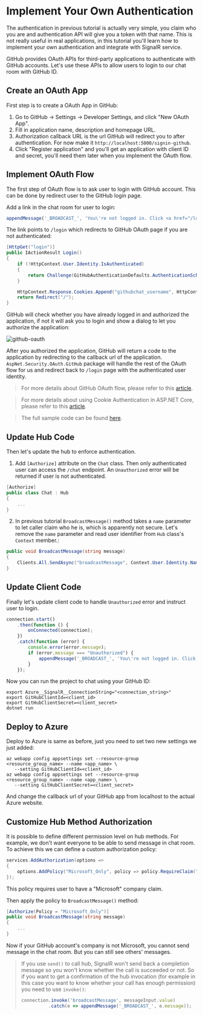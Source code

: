 # Implement Your Own Authentication

The authentication in previous tutorial is actually very simple, you claim who you are and authentication API will give you a token with that name.
This is not really useful in real applications, in this tutorial you'll learn how to implement your own authentication and integrate with SignalR service.

GitHub provides OAuth APIs for third-party applications to authenticate with GitHub accounts. Let's use these APIs to allow users to login to our chat room with GitHub ID.

## Create an OAuth App

First step is to create a OAuth App in GitHub:

1. Go to GitHub -> Settings -> Developer Settings, and click "New OAuth App".
2. Fill in application name, description and homepage URL.
3. Authorization callback URL is the url GitHub will redirect you to after authentication. For now make it `http://localhost:5000/signin-github`.
4. Click "Register application" and you'll get an application with client ID and secret, you'll need them later when you implement the OAuth flow.

## Implement OAuth Flow

The first step of OAuth flow is to ask user to login with GitHub account. This can be done by redirect user to the GitHub login page.

Add a link in the chat room for user to login:

```js
appendMessage('_BROADCAST_', 'You\'re not logged in. Click <a href="/login">here</a> to login with GitHub.');
```

The link points to `/login` which redirects to GitHub OAuth page if you are not authenticated:

```cs
[HttpGet("login")]
public IActionResult Login()
{
    if (!HttpContext.User.Identity.IsAuthenticated)
    {
        return Challenge(GitHubAuthenticationDefaults.AuthenticationScheme);
    }

    HttpContext.Response.Cookies.Append("githubchat_username", HttpContext.User.Identity.Name);
    return Redirect("/");
}
```

GitHub will check whether you have already logged in and authorized the application, if not it will ask you to login and show a dialog to let you authorize the application:

![github-oauth](images/github-oauth.png)

After you authorized the application, GitHub will return a code to the application by redirecting to the callback url of the application. `AspNet.Security.OAuth.GitHub` package will handle the rest of the OAuth flow for us and redirect back to `/login` page with the authenticated user identity.

> For more details about GitHub OAuth flow, please refer to this [article](https://developer.github.com/v3/guides/basics-of-authentication/).

> For more details about using Cookie Authentication in ASP.NET Core, please refer to this [article](https://docs.microsoft.com/en-us/aspnet/core/security/authentication/cookie?view=aspnetcore-2.1&tabs=aspnetcore2x).

> The full sample code can be found [here](../samples/GitHubChat/).

## Update Hub Code

Then let's update the hub to enforce authentication.

1. Add `[Authorize]` attribute on the `Chat` class. Then only authenticated user can access the `/chat` endpoint. An `Unauthorized` error will be returned if user is not authenticated.
```cs
[Authorize]
public class Chat : Hub
{
    ...
}
```

2. In previous tutorial `BroadcastMessage()` method takes a `name` parameter to let caller claim who he is, which is apparently not secure.
Let's remove the `name` parameter and read user identifier from `Hub` class's `Context` member.:

```cs
public void BroadcastMessage(string message)
{
    Clients.All.SendAsync("broadcastMessage", Context.User.Identity.Name, message);
}
```

## Update Client Code

Finally let's update client code to handle `Unauthorized` error and instruct user to login.

```js
connection.start()
    .then(function () {
        onConnected(connection);
    })
    .catch(function (error) {
        console.error(error.message);
        if (error.message === "Unauthorized") {
            appendMessage('_BROADCAST_', 'You\'re not logged in. Click <a href="/api/auth/login">here</a> to login with GitHub.');
        }
    });
```

Now you can run the project to chat using your GitHub ID:

```
export Azure__SignalR__ConnectionString="<connection_string>"
export GitHubClientId=<client_id>
export GitHubClientSecret=<client_secret>
dotnet run
```

## Deploy to Azure

Deploy to Azure is same as before, just you need to set two new settings we just added:

```
az webapp config appsettings set --resource-group <resource_group_name> --name <app_name> \
   --setting GitHubClientId=<client_id>
az webapp config appsettings set --resource-group <resource_group_name> --name <app_name> \
   --setting GitHubClientSecret=<client_secret>
```

And change the callback url of your GitHub app from localhost to the actual Azure website.

## Customize Hub Method Authorization

It is possible to define different permission level on hub methods.
For example, we don't want everyone to be able to send message in chat room.
To achieve this we can define a custom authorization policy:

```cs
services.AddAuthorization(options =>
{
    options.AddPolicy("Microsoft_Only", policy => policy.RequireClaim("Company", "Microsoft"));
});
```

This policy requires user to have a "Microsoft" company claim.

Then apply the policy to `BroadcastMessage()` method:

```cs
[Authorize(Policy = "Microsoft_Only")]
public void BroadcastMessage(string message)
{
    ...
}
```

Now if your GitHub account's company is not Microsoft, you cannot send message in the chat room. But you can still see others' messages.

> If you use `send()` to call hub, SignalR won't send back a completion message so you won't know whether the call is succeeded or not.
> So if you want to get a confirmation of the hub invocation (for example in this case you want to know whether your call has enough permission) you need to use `invoke()`:
>
> ```js
> connection.invoke('broadcastMessage', messageInput.value)
>           .catch(e => appendMessage('_BROADCAST_', e.message));
> ```
